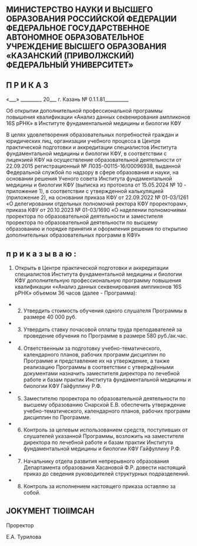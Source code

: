 <!-- image -->

## МИНИСТЕРСТВО НАУКИ И ВЫСШЕГО ОБРАЗОВАНИЯ РОССИЙСКОЙ ФЕДЕРАЦИИ ФЕДЕРАЛЬНОЕ ГОСУДАРСТВЕННОЕ АВТОНОМНОЕ ОБРАЗОВАТЕЛЬНОЕ УЧРЕЖДЕНИЕ ВЫСШЕГО ОБРАЗОВАНИЯ «КАЗАНСКИЙ (ПРИВОЛЖСКИЙ) ФЕДЕРАЛЬНЫЙ УНИВЕРСИТЕТ»

## П Р И К А З

«\_\_\_» \_\_\_\_\_\_\_\_\_ 20\_\_\_ г.                         Казань                                   № 0.1.1.81\_\_\_\_\_\_\_\_\_\_

Об открытии дополнительной профессиональной программы повышения квалификации «Анализ данных секвенирования ампликонов 16S рРНК» в Институте фундаментальной медицины и биологии КФУ

В  целях  удовлетворения  образовательных  потребностей  граждан  и  юридических лиц, организации учебного процесса в Центре практической подготовки и аккредитации специалистов Института фундаментальной медицины и биологии КФУ, в соответствии с лицензией КФУ на осуществление образовательной деятельности от 22.09.2015 регистрационный № Л035-00115-16/00096938, выданной Федеральной службой по надзору в сфере образования и науки, на основании решения  Ученого совета Института фундаментальной  медицины  и  биологии  КФУ  (выписка  из  протокола  от  15.05.2024 № 10 - приложение 1), в соответствии с утвержденной калькуляцией (приложение 2), на основании  приказа  КФУ  от  22.09.2022  №  01-03/1261  «О  делегировании  отдельных полномочий  ректора  КФУ  проректорам»,  приказа  КФУ  от  20.10.2023  №  01-03/1690  «О наделении  полномочиями  проректора  по  образовательной  деятельности  и  заместителя проректора по образовательной деятельности по высшему образованию и порядке принятия и оформления решения по открытию дополнительных образовательных программ в КФУ»

## п р и к а з ы в а ю :

1. Открыть  в  Центре  практической  подготовки  и  аккредитации  специалистов Института фундаментальной медицины и биологии КФУ дополнительную профессиональную программу повышения квалификации ««Анализ данных секвенирования ампликонов 16S рРНК» объемом 36 часов (далее - Программа):

- 2. Утвердить стоимость обучения одного слушателя Программы в размере 40 000 руб.
- 3. Утвердить ставку почасовой оплаты труда преподавателей за проведение обучения по Программе в размере 580 руб./ак.час.

- 4. Ответственным за подготовку учебно-тематического, календарного планов, рабочих программ дисциплин по Программе и представление их на утверждение, а также реализацию Программы в соответствии с утверждёнными документами назначить заместителя директора по лечебной работе и базам практик Института фундаментальной медицины и биологии КФУ Гайфуллину Р.Ф.
- 5. Заместителю проректора по образовательной деятельности по высшему образованию Снарской Е.В. обеспечить утверждение учебно-тематического, календарного планов, рабочих программ дисциплин по Программе.
- 6. Контроль  за  целевым  использованием  средств,  поступивших  от  слушателей указанной Программы, возложить на заместителя директора по лечебной работе и базам практик Института фундаментальной медицины и биологии КФУ Гайфуллину Р.Ф.
- 7. Начальнику отдела развития непрерывного образования Департамента образования  Хасановой  Ф.Р.  довести  настоящий  приказ  до  сведения  руководителей структурных подразделений.
- 8. Контроль за исполнением настоящего приказа оставляю за собой.

## JOKYMEHT TIOIIMCAH

Проректор

Е.А. Турилова
